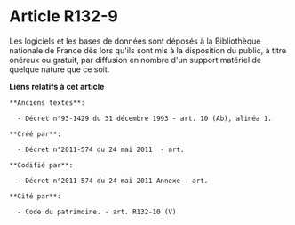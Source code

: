 # Article R132-9

Les logiciels et les bases de données sont déposés à la Bibliothèque nationale de France dès lors qu'ils sont mis à la
disposition du public, à titre onéreux ou gratuit, par diffusion en nombre d'un support matériel de quelque nature que ce
soit.

**Liens relatifs à cet article**

	**Anciens textes**:

	  - Décret n°93-1429 du 31 décembre 1993 - art. 10 (Ab), alinéa 1.

	**Créé par**:

	  - Décret n°2011-574 du 24 mai 2011  - art.

	**Codifié par**:

	  - Décret n°2011-574 du 24 mai 2011 Annexe - art.

	**Cité par**:

	  - Code du patrimoine. - art. R132-10 (V)
